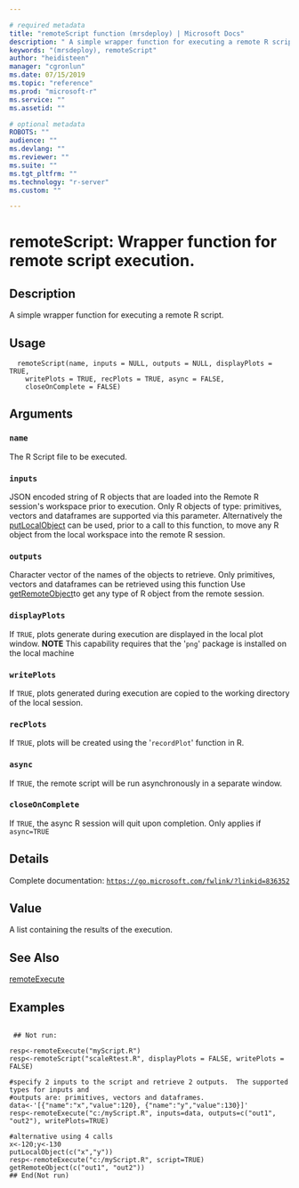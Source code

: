 ```yaml
--- 

# required metadata 
title: "remoteScript function (mrsdeploy) | Microsoft Docs" 
description: " A simple wrapper function for executing a remote R script. " 
keywords: "(mrsdeploy), remoteScript" 
author: "heidisteen" 
manager: "cgronlun" 
ms.date: 07/15/2019
ms.topic: "reference" 
ms.prod: "microsoft-r" 
ms.service: "" 
ms.assetid: "" 

# optional metadata 
ROBOTS: "" 
audience: "" 
ms.devlang: "" 
ms.reviewer: "" 
ms.suite: "" 
ms.tgt_pltfrm: "" 
ms.technology: "r-server" 
ms.custom: "" 

--- 
```





 # remoteScript: Wrapper function for remote script execution. 
 ## Description

A simple wrapper function for executing a remote R script.


 ## Usage

```   
  remoteScript(name, inputs = NULL, outputs = NULL, displayPlots = TRUE,
    writePlots = TRUE, recPlots = TRUE, async = FALSE,
    closeOnComplete = FALSE)

```

 ## Arguments



 ### `name`
 The R Script file to be executed. 



 ### `inputs`
 JSON encoded string of R objects that are loaded into the Remote R session's workspace prior to execution.  Only R objects of type: primitives, vectors and dataframes are supported via this parameter.  Alternatively the [putLocalObject](putLocalObject.md) can be used, prior to a call to this function, to move any R object from the local workspace into the  remote R session. 



 ### `outputs`
 Character vector of the names of the objects to retrieve.  Only primitives, vectors and dataframes can be retrieved using this function  Use [getRemoteObject](getRemoteObject.md)to get any type of R object from the remote session. 



 ### `displayPlots`
 If `TRUE`, plots generate during execution are displayed in the local plot window. **NOTE** This capability requires that the '`png`' package is installed on the local machine 



 ### `writePlots`
 If `TRUE`, plots generated during execution are copied to the working directory of the local session. 



 ### `recPlots`
 If `TRUE`, plots will be created using the '`recordPlot`' function in R. 



 ### `async`
 If `TRUE`, the remote script will be run asynchronously in a separate window. 



 ### `closeOnComplete`
 If `TRUE`, the async R session will quit upon completion. Only applies if `async=TRUE` 



 ## Details

Complete documentation: [`https://go.microsoft.com/fwlink/?linkid=836352`](https://go.microsoft.com/fwlink/?linkid=836352)



 ## Value

A list containing the results of the execution.

 ## See Also

[remoteExecute](remoteExecute.md)

 ## Examples

 ```

  ## Not run:

resp<-remoteExecute("myScript.R")
resp<-remoteScript("scaleRtest.R", displayPlots = FALSE, writePlots = FALSE)

#specify 2 inputs to the script and retrieve 2 outputs.  The supported types for inputs and 
#outputs are: primitives, vectors and dataframes.
data<-'[{"name":"x","value":120}, {"name":"y","value":130}]'
resp<-remoteExecute("c:/myScript.R", inputs=data, outputs=c("out1", "out2"), writePlots=TRUE)

#alternative using 4 calls
x<-120;y<-130
putLocalObject(c("x","y"))
resp<-remoteExecute("c:/myScript.R", script=TRUE)
getRemoteObject(c("out1", "out2"))
 ## End(Not run) 
```


